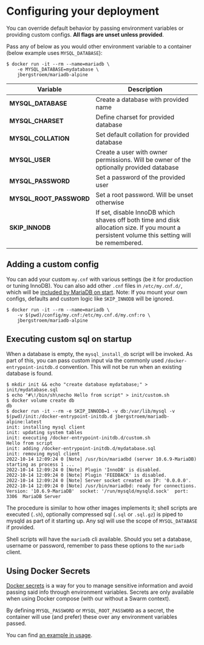 # Configuring your deployment

You can override default behavior by passing environment variables or providing custom configs. **All flags are unset unless provided**.

Pass any of below as you would other environment variable to a container (below example uses `MYSQL_DATABASE`):

```shell
$ docker run -it --rm --name=mariadb \
    -e MYSQL_DATABASE=mydatabase \
    jbergstroem/mariadb-alpine
```

| Variable                | Description                                                                                                                                   |
| ----------------------- | --------------------------------------------------------------------------------------------------------------------------------------------- |
| **MYSQL_DATABASE**      | Create a database with provided name                                                                                                          |
| **MYSQL_CHARSET**       | Define charset for provided database                                                                                                          |
| **MYSQL_COLLATION**     | Set default collation for provided database                                                                                                   |
| **MYSQL_USER**          | Create a user with owner permissions. Will be owner of the optionally provided database                                                       |
| **MYSQL_PASSWORD**      | Set a password of the provided user                                                                                                           |
| **MYSQL_ROOT_PASSWORD** | Set a root password. Will be unset otherwise                                                                                                  |
| **SKIP_INNODB**         | If set, disable InnoDB which shaves off both time and disk allocation size. If you mount a persistent volume this setting will be remembered. |

## Adding a custom config

You can add your custom `my.cnf` with various settings (be it for production or tuning InnoDB).
You can also add other `.cnf` files in `/etc/my.cnf.d/`, which will be [included by MariaDB on start][1].
Note: If you mount your own configs, defaults and custom logic like `SKIP_INNODB` will be ignored.

```shell
$ docker run -it --rm --name=mariadb \
    -v $(pwd)/config/my.cnf:/etc/my.cnf.d/my.cnf:ro \
    jbergstroem/mariadb-alpine
```

## Executing custom sql on startup

When a database is empty, the `mysql_install_db` script will be invoked. As part of this, you can pass custom input via the commonly used `/docker-entrypoint-initdb.d` convention. This will not be run when an existing database is found.

```shell
$ mkdir init && echo "create database mydatabase;" > init/mydatabase.sql
$ echo "#\!/bin/sh\necho Hello from script" > init/custom.sh
$ docker volume create db
db
$ docker run -it --rm -e SKIP_INNODB=1 -v db:/var/lib/mysql -v $(pwd)/init:/docker-entrypoint-initdb.d jbergstroem/mariadb-alpine:latest
init: installing mysql client
init: updating system tables
init: executing /docker-entrypoint-initdb.d/custom.sh
Hello from script
init: adding /docker-entrypoint-initdb.d/mydatabase.sql
init: removing mysql client
2022-10-14 12:09:24 0 [Note] /usr/bin/mariadbd (server 10.6.9-MariaDB) starting as process 1 ...
2022-10-14 12:09:24 0 [Note] Plugin 'InnoDB' is disabled.
2022-10-14 12:09:24 0 [Note] Plugin 'FEEDBACK' is disabled.
2022-10-14 12:09:24 0 [Note] Server socket created on IP: '0.0.0.0'.
2022-10-14 12:09:24 0 [Note] /usr/bin/mariadbd: ready for connections.
Version: '10.6.9-MariaDB'  socket: '/run/mysqld/mysqld.sock'  port: 3306  MariaDB Server
```

The procedure is similar to how other images implements it; shell scripts are executed (`.sh`), optionally compressed sql (`.sql` or `.sql.gz`) is piped to mysqld as part of it starting up. Any sql will use the scope of `MYSQL_DATABASE` if provided.

Shell scripts will have the `mariadb` cli available. Should you set a database, username or password,
remember to pass these options to the `mariadb` client.

## Using Docker Secrets

[Docker secrets][2] is a way for you to manage sensitive information and avoid passing
said info through environment variables. Secrets are only available when using Docker compose
(with our without a Swarm context).

By defining `MYSQL_PASSWORD` or `MYSQL_ROOT_PASSWORD` as a secret, the container will use
(and prefer) these over any environment variables passed.

You can find [an example in usage][3].

[1]: https://git.alpinelinux.org/aports/tree/main/mariadb/APKBUILD#n327
[2]: https://docs.docker.com/engine/swarm/secrets/#about-secrets
[3]: ./usage.md
